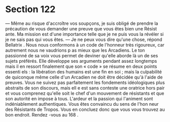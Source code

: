 # Section 122

— Même au risque d'accroître vos soupçons, je suis obligé de
prendre la précaution de vous demander une preuve que vous
êtes bien une Résist ante. Ma mission est d'une importance telle
que je ne puis vous la révéler si je ne sais pas qui vous êtes.
— Je ne peux vous dire qu'une chose, répond Bellatrix . Nous
nous conformons à un code de l'honneur très rigoureux, car
autrement nous ne vaudrions p as mieux que les Arcadiens.
Le ton passionné de sa voix vous permet de deviner qu'elle
aborde là un de ses sujets préférés. Elle développe ses arguments
pendant assez longtemps mais il en ressort finalement que son «
code » se résume en deux points essenti els : la libération des
humains est une fin en soi ; mais la culpabilité de quiconque
même celle d'un Arcadien ne doit être décidée qu'à l'aide de
preuves. Vous ne suivez pas parfaitement les fondements
idéologiques plus abstraits de son discours, mais ell e est sans
conteste une oratrice hors pair et vous comprenez qu'elle soit le
chef d'un mouvement de résistants et que son autorité en impose
à tous. L'ardeur et la passion qui l'animent sont indéniablement
authentiques. Vous êtes convaincu du sens de l'hon neur des
Résistants de Tropos. Vous en concluez donc que vous vous
trouvez au bon endroit. Rendez -vous au 168 .